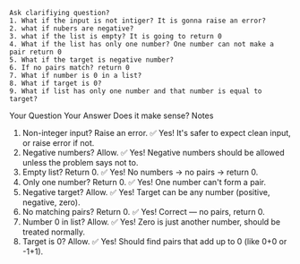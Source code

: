     Ask clarifiying question?
    1. What if the input is not intiger? It is gonna raise an error?
    2. what if nubers are negative? 
    3. what if the list is empty? It is going to return 0
    4. What if the list has only one number? One number can not make a pair return 0
    5. What if the target is negative number?
    6. If no pairs match? return 0
    7. What if number is 0 in a list?
    8. What if target is 0? 
    9. What if list has only one number and that number is equal to target? 



Your Question	Your Answer	Does it make sense?	Notes
1. Non-integer input?	Raise an error.	✅ Yes!	It's safer to expect clean input, or raise error if not.
2. Negative numbers?	Allow.	✅ Yes!	Negative numbers should be allowed unless the problem says not to.
3. Empty list?	Return 0.	✅ Yes!	No numbers → no pairs → return 0.
4. Only one number?	Return 0.	✅ Yes!	One number can't form a pair.
5. Negative target?	Allow.	✅ Yes!	Target can be any number (positive, negative, zero).
6. No matching pairs?	Return 0.	✅ Yes!	Correct — no pairs, return 0.
7. Number 0 in list?	Allow.	✅ Yes!	Zero is just another number, should be treated normally.
8. Target is 0?	Allow.	✅ Yes!	Should find pairs that add up to 0 (like 0+0 or -1+1).